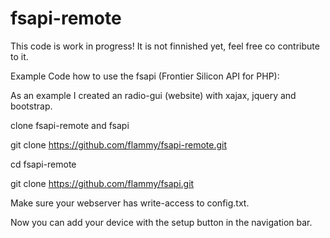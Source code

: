 # fsapi-remote

This code is work in progress! It is not finnished yet, feel free co contribute to it.

Example Code how to use the fsapi (Frontier Silicon API for PHP):

As an example I created an radio-gui (website) with xajax, jquery and bootstrap.

clone fsapi-remote and fsapi

git clone https://github.com/flammy/fsapi-remote.git

cd fsapi-remote

git clone https://github.com/flammy/fsapi.git

Make sure your webserver has write-access to config.txt.

Now you can add your device with the setup button in the navigation bar.
